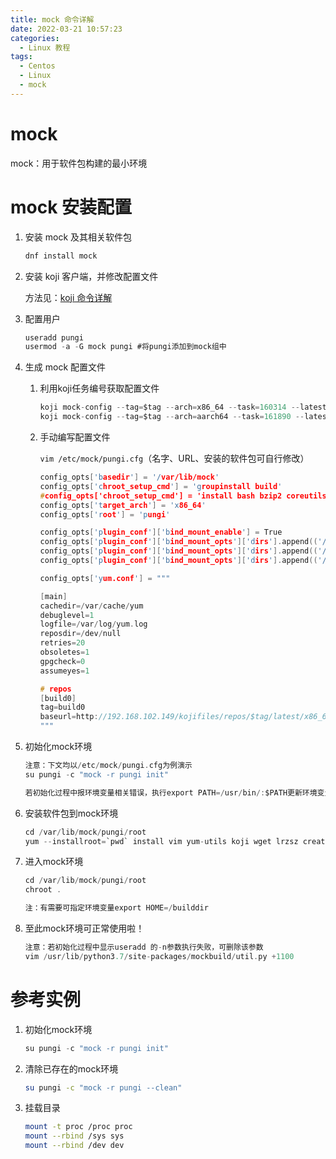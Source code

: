 ```yaml
---
title: mock 命令详解
date: 2022-03-21 10:57:23
categories:
  - Linux 教程
tags:
  - Centos
  - Linux
  - mock
---
```




#	mock

mock：用于软件包构建的最小环境

<!--mock-->

#	mock 安装配置

1. 安装 mock 及其相关软件包

   ```c
   dnf install mock
   ```

2. 安装 koji 客户端，并修改配置文件

   方法见：[koji 命令详解](https://mdgqdjqr.github.io/blog/2022/03/21/koji%E5%91%BD%E4%BB%A4%E8%AF%A6%E8%A7%A3/)

3. 配置用户

   ```c
   useradd pungi
   usermod -a -G mock pungi	#将pungi添加到mock组中
   ```

4. 生成 mock 配置文件

   1. 利用koji任务编号获取配置文件

      ```c
      koji mock-config --tag=$tag --arch=x86_64 --task=160314 --latest -n $name >  /etc/mock/$name.cfg
      koji mock-config --tag=$tag --arch=aarch64 --task=161890 --latest -n $name > /etc/mock/$name.cfg
      ```

   2. 手动编写配置文件

      `vim /etc/mock/pungi.cfg`（名字、URL、安装的软件包可自行修改）

      ```c
      config_opts['basedir'] = '/var/lib/mock'
      config_opts['chroot_setup_cmd'] = 'groupinstall build'
      #config_opts['chroot_setup_cmd'] = 'install bash bzip2 coreutils cpio diffutils findutils gawk gcc gcc-c++ gdb gettext git grep gzip info kernel-rpm-macros kylin-release kylin-rpm-config  make patch rpm-build sed tar unzip util-linux which xz'
      config_opts['target_arch'] = 'x86_64'
      config_opts['root'] = 'pungi'
      
      config_opts['plugin_conf']['bind_mount_enable'] = True
      config_opts['plugin_conf']['bind_mount_opts']['dirs'].append(('/dev','/dev/'))
      config_opts['plugin_conf']['bind_mount_opts']['dirs'].append(('/dev/pts','/dev/pts/'))
      config_opts['plugin_conf']['bind_mount_opts']['dirs'].append(('/dev/shm','/dev/shm/'))
      
      config_opts['yum.conf'] = """
      
      [main]
      cachedir=/var/cache/yum
      debuglevel=1
      logfile=/var/log/yum.log
      reposdir=/dev/null
      retries=20
      obsoletes=1
      gpgcheck=0
      assumeyes=1
      
      # repos
      [build0]
      tag=build0
      baseurl=http://192.168.102.149/kojifiles/repos/$tag/latest/x86_64/
      """
      ```

      

5. 初始化mock环境

   ```c
   注意：下文均以/etc/mock/pungi.cfg为例演示
   su pungi -c "mock -r pungi init"
   
   若初始化过程中报环境变量相关错误，执行export PATH=/usr/bin/:$PATH更新环境变量
   ```

6. 安装软件包到mock环境

   ```c
   cd /var/lib/mock/pungi/root
   yum --installroot=`pwd` install vim yum-utils koji wget lrzsz createrepo scp genisoimage
   ```

7. 进入mock环境

   ```c
   cd /var/lib/mock/pungi/root
   chroot .
   
   注：有需要可指定环境变量export HOME=/builddir
   ```

8. 至此mock环境可正常使用啦！

   ```c
   注意：若初始化过程中显示useradd 的-n参数执行失败，可删除该参数
   vim /usr/lib/python3.7/site-packages/mockbuild/util.py +1100
   ```



#	参考实例

1. 初始化mock环境

   ```c
   su pungi -c "mock -r pungi init"
   ```

2. 清除已存在的mock环境

   ```bash
   su pungi -c "mock -r pungi --clean"
   ```

3. 挂载目录

   ```bash
   mount -t proc /proc proc
   mount --rbind /sys sys
   mount --rbind /dev dev
   ```

   